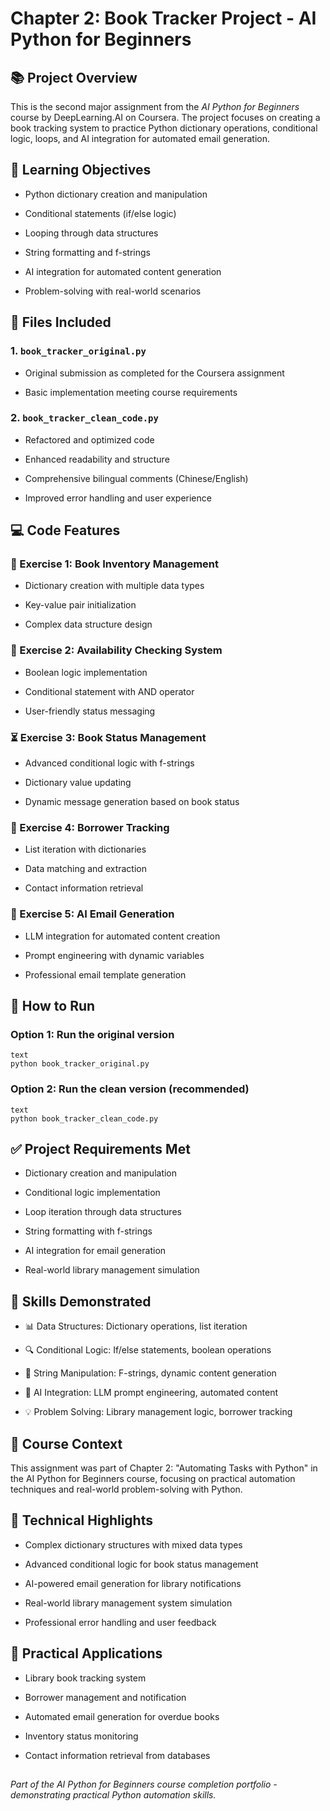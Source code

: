 # Chapter 2: Book Tracker Project - AI Python for Beginners
## 📚 Project Overview
This is the second major assignment from the *AI Python for Beginners* course by DeepLearning.AI on Coursera. The project focuses on creating a book tracking system to practice Python dictionary operations, conditional logic, loops, and AI integration for automated email generation.

## 🎯 Learning Objectives
+ Python dictionary creation and manipulation

+ Conditional statements (if/else logic)

+ Looping through data structures

+ String formatting and f-strings

+ AI integration for automated content generation

+ Problem-solving with real-world scenarios

## 📁 Files Included
### 1. `book_tracker_original.py`
+ Original submission as completed for the Coursera assignment

+ Basic implementation meeting course requirements

### 2. `book_tracker_clean_code.py`
+ Refactored and optimized code

+ Enhanced readability and structure

+ Comprehensive bilingual comments (Chinese/English)

+ Improved error handling and user experience

## 💻 Code Features
### 📖 Exercise 1: Book Inventory Management
+ Dictionary creation with multiple data types

+ Key-value pair initialization

+ Complex data structure design

### 🤔 Exercise 2: Availability Checking System
+ Boolean logic implementation

+ Conditional statement with AND operator

+ User-friendly status messaging

### ⏳ Exercise 3: Book Status Management
+ Advanced conditional logic with f-strings

+ Dictionary value updating

+ Dynamic message generation based on book status

### 🔎 Exercise 4: Borrower Tracking
+ List iteration with dictionaries

+ Data matching and extraction

+ Contact information retrieval

### 🤖 Exercise 5: AI Email Generation
+ LLM integration for automated content creation

+ Prompt engineering with dynamic variables

+ Professional email template generation

## 🚀 How to Run
### Option 1: Run the original version
```
text
python book_tracker_original.py
```
### Option 2: Run the clean version (recommended)
```
text
python book_tracker_clean_code.py
```
## ✅ Project Requirements Met
+ Dictionary creation and manipulation

+ Conditional logic implementation

+ Loop iteration through data structures

+ String formatting with f-strings

+ AI integration for email generation

+ Real-world library management simulation

## 🌟 Skills Demonstrated
+ 📊 Data Structures: Dictionary operations, list iteration

+ 🔍 Conditional Logic: If/else statements, boolean operations

+ 💬 String Manipulation: F-strings, dynamic content generation

+ 🤖 AI Integration: LLM prompt engineering, automated content

+ 💡 Problem Solving: Library management logic, borrower tracking

## 📖 Course Context
This assignment was part of Chapter 2: "Automating Tasks with Python" in the AI Python for Beginners course, focusing on practical automation techniques and real-world problem-solving with Python.

## 💫 Technical Highlights
+ Complex dictionary structures with mixed data types

+ Advanced conditional logic for book status management

+ AI-powered email generation for library notifications

+ Real-world library management system simulation

+ Professional error handling and user feedback

## 📧 Practical Applications
+ Library book tracking system

+ Borrower management and notification

+ Automated email generation for overdue books

+ Inventory status monitoring

+ Contact information retrieval from databases
## 
*Part of the AI Python for Beginners course completion portfolio - demonstrating practical Python automation skills.*
